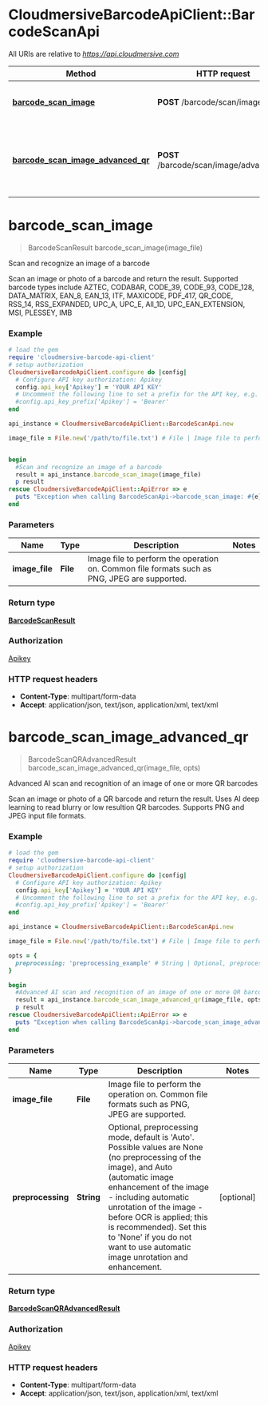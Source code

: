 # CloudmersiveBarcodeApiClient::BarcodeScanApi

All URIs are relative to *https://api.cloudmersive.com*

Method | HTTP request | Description
------------- | ------------- | -------------
[**barcode_scan_image**](BarcodeScanApi.md#barcode_scan_image) | **POST** /barcode/scan/image | Scan and recognize an image of a barcode
[**barcode_scan_image_advanced_qr**](BarcodeScanApi.md#barcode_scan_image_advanced_qr) | **POST** /barcode/scan/image/advanced/qr | Advanced AI scan and recognition of an image of one or more QR barcodes


# **barcode_scan_image**
> BarcodeScanResult barcode_scan_image(image_file)

Scan and recognize an image of a barcode

Scan an image or photo of a barcode and return the result.  Supported barcode types include AZTEC, CODABAR, CODE_39, CODE_93, CODE_128, DATA_MATRIX, EAN_8, EAN_13, ITF, MAXICODE, PDF_417, QR_CODE, RSS_14, RSS_EXPANDED, UPC_A, UPC_E, All_1D, UPC_EAN_EXTENSION, MSI, PLESSEY, IMB

### Example
```ruby
# load the gem
require 'cloudmersive-barcode-api-client'
# setup authorization
CloudmersiveBarcodeApiClient.configure do |config|
  # Configure API key authorization: Apikey
  config.api_key['Apikey'] = 'YOUR API KEY'
  # Uncomment the following line to set a prefix for the API key, e.g. 'Bearer' (defaults to nil)
  #config.api_key_prefix['Apikey'] = 'Bearer'
end

api_instance = CloudmersiveBarcodeApiClient::BarcodeScanApi.new

image_file = File.new('/path/to/file.txt') # File | Image file to perform the operation on.  Common file formats such as PNG, JPEG are supported.


begin
  #Scan and recognize an image of a barcode
  result = api_instance.barcode_scan_image(image_file)
  p result
rescue CloudmersiveBarcodeApiClient::ApiError => e
  puts "Exception when calling BarcodeScanApi->barcode_scan_image: #{e}"
end
```

### Parameters

Name | Type | Description  | Notes
------------- | ------------- | ------------- | -------------
 **image_file** | **File**| Image file to perform the operation on.  Common file formats such as PNG, JPEG are supported. | 

### Return type

[**BarcodeScanResult**](BarcodeScanResult.md)

### Authorization

[Apikey](../README.md#Apikey)

### HTTP request headers

 - **Content-Type**: multipart/form-data
 - **Accept**: application/json, text/json, application/xml, text/xml



# **barcode_scan_image_advanced_qr**
> BarcodeScanQRAdvancedResult barcode_scan_image_advanced_qr(image_file, opts)

Advanced AI scan and recognition of an image of one or more QR barcodes

Scan an image or photo of a QR barcode and return the result.  Uses AI deep learning to read blurry or low resultion QR barcodes.  Supports PNG and JPEG input file formats.

### Example
```ruby
# load the gem
require 'cloudmersive-barcode-api-client'
# setup authorization
CloudmersiveBarcodeApiClient.configure do |config|
  # Configure API key authorization: Apikey
  config.api_key['Apikey'] = 'YOUR API KEY'
  # Uncomment the following line to set a prefix for the API key, e.g. 'Bearer' (defaults to nil)
  #config.api_key_prefix['Apikey'] = 'Bearer'
end

api_instance = CloudmersiveBarcodeApiClient::BarcodeScanApi.new

image_file = File.new('/path/to/file.txt') # File | Image file to perform the operation on.  Common file formats such as PNG, JPEG are supported.

opts = { 
  preprocessing: 'preprocessing_example' # String | Optional, preprocessing mode, default is 'Auto'.  Possible values are None (no preprocessing of the image), and Auto (automatic image enhancement of the image - including automatic unrotation of the image - before OCR is applied; this is recommended).  Set this to 'None' if you do not want to use automatic image unrotation and enhancement.
}

begin
  #Advanced AI scan and recognition of an image of one or more QR barcodes
  result = api_instance.barcode_scan_image_advanced_qr(image_file, opts)
  p result
rescue CloudmersiveBarcodeApiClient::ApiError => e
  puts "Exception when calling BarcodeScanApi->barcode_scan_image_advanced_qr: #{e}"
end
```

### Parameters

Name | Type | Description  | Notes
------------- | ------------- | ------------- | -------------
 **image_file** | **File**| Image file to perform the operation on.  Common file formats such as PNG, JPEG are supported. | 
 **preprocessing** | **String**| Optional, preprocessing mode, default is &#39;Auto&#39;.  Possible values are None (no preprocessing of the image), and Auto (automatic image enhancement of the image - including automatic unrotation of the image - before OCR is applied; this is recommended).  Set this to &#39;None&#39; if you do not want to use automatic image unrotation and enhancement. | [optional] 

### Return type

[**BarcodeScanQRAdvancedResult**](BarcodeScanQRAdvancedResult.md)

### Authorization

[Apikey](../README.md#Apikey)

### HTTP request headers

 - **Content-Type**: multipart/form-data
 - **Accept**: application/json, text/json, application/xml, text/xml



